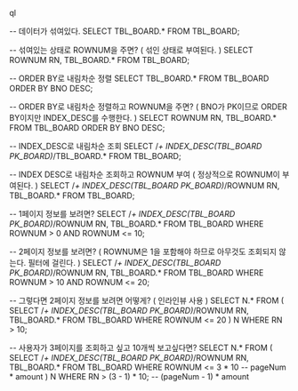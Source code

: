 ql

-- 데이터가 섞여있다.
SELECT TBL_BOARD.* FROM TBL_BOARD;

-- 섞여있는 상태로 ROWNUM을 주면? ( 섞인 상태로 부여된다. )
SELECT ROWNUM RN, TBL_BOARD.* FROM TBL_BOARD;

-- ORDER BY로 내림차순 정렬 
SELECT TBL_BOARD.* FROM TBL_BOARD ORDER BY BNO DESC;

-- ORDER BY로 내림차순 정렬하고 ROWNUM을 주면? ( BNO가 PK이므로 ORDER BY이지만 INDEX_DESC를 수행한다. )
SELECT ROWNUM RN, TBL_BOARD.* FROM TBL_BOARD ORDER BY BNO DESC;

-- INDEX_DESC로 내림차순 조회
SELECT /*+ INDEX_DESC(TBL_BOARD PK_BOARD)*/TBL_BOARD.* FROM TBL_BOARD;

-- INDEX DESC로 내림차순 조회하고 ROWNUM 부여 ( 정상적으로 ROWNUM이 부여된다. )
SELECT /*+ INDEX_DESC(TBL_BOARD PK_BOARD)*/ROWNUM RN, TBL_BOARD.* FROM TBL_BOARD;

-- 1페이지 정보를 보려면? 
SELECT /*+ INDEX_DESC(TBL_BOARD PK_BOARD)*/ROWNUM RN, TBL_BOARD.* FROM TBL_BOARD
WHERE ROWNUM > 0 AND ROWNUM <= 10;

-- 2페이지 정보를 보려면? ( ROWNUM은 1을 포함해야 하므로 아무것도 조회되지 않는다. 필터에 걸린다. )
SELECT /*+ INDEX_DESC(TBL_BOARD PK_BOARD)*/ROWNUM RN, TBL_BOARD.* FROM TBL_BOARD
WHERE ROWNUM > 10 AND ROWNUM <= 20;

-- 그렇다면 2페이지 정보를 보려면 어떻게? ( 인라인뷰 사용 )
SELECT N.* FROM (
SELECT /*+ INDEX_DESC(TBL_BOARD PK_BOARD)*/ROWNUM RN, TBL_BOARD.* FROM TBL_BOARD
WHERE ROWNUM <= 20
) N
WHERE RN > 10;

-- 사용자가 3페이지를 조회하고 싶고 10개씩 보고싶다면?
SELECT N.* FROM (
SELECT /*+ INDEX_DESC(TBL_BOARD PK_BOARD)*/ROWNUM RN, TBL_BOARD.* FROM TBL_BOARD
WHERE ROWNUM <= 3 * 10 -- pageNum * amount
) N
WHERE RN > (3 - 1) * 10; -- (pageNum - 1) * amount
 ```